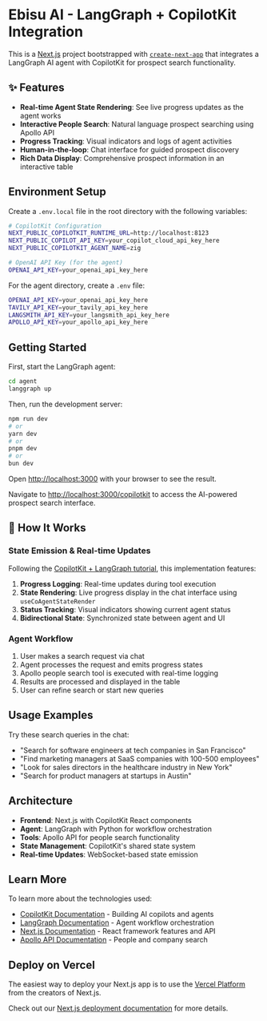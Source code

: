 # Ebisu AI - LangGraph + CopilotKit Integration

This is a [Next.js](https://nextjs.org) project bootstrapped with [`create-next-app`](https://nextjs.org/docs/app/api-reference/cli/create-next-app) that integrates a LangGraph AI agent with CopilotKit for prospect search functionality.

## ✨ Features

- **Real-time Agent State Rendering**: See live progress updates as the agent works
- **Interactive People Search**: Natural language prospect searching using Apollo API
- **Progress Tracking**: Visual indicators and logs of agent activities
- **Human-in-the-loop**: Chat interface for guided prospect discovery
- **Rich Data Display**: Comprehensive prospect information in an interactive table

## Environment Setup

Create a `.env.local` file in the root directory with the following variables:

```bash
# CopilotKit Configuration
NEXT_PUBLIC_COPILOTKIT_RUNTIME_URL=http://localhost:8123
NEXT_PUBLIC_COPILOT_API_KEY=your_copilot_cloud_api_key_here
NEXT_PUBLIC_COPILOTKIT_AGENT_NAME=zig

# OpenAI API Key (for the agent)
OPENAI_API_KEY=your_openai_api_key_here
```

For the agent directory, create a `.env` file:

```bash
OPENAI_API_KEY=your_openai_api_key_here
TAVILY_API_KEY=your_tavily_api_key_here
LANGSMITH_API_KEY=your_langsmith_api_key_here
APOLLO_API_KEY=your_apollo_api_key_here
```

## Getting Started

First, start the LangGraph agent:

```bash
cd agent
langgraph up
```

Then, run the development server:

```bash
npm run dev
# or
yarn dev
# or
pnpm dev
# or
bun dev
```

Open [http://localhost:3000](http://localhost:3000) with your browser to see the result.

Navigate to [http://localhost:3000/copilotkit](http://localhost:3000/copilotkit) to access the AI-powered prospect search interface.

## 🚀 How It Works

### State Emission & Real-time Updates
Following the [CopilotKit + LangGraph tutorial](https://dev.to/copilotkit/easily-build-a-ui-for-your-langgraph-ai-agent-in-minutes-with-copilotkit-1khj), this implementation features:

1. **Progress Logging**: Real-time updates during tool execution
2. **State Rendering**: Live progress display in the chat interface using `useCoAgentStateRender`
3. **Status Tracking**: Visual indicators showing current agent status
4. **Bidirectional State**: Synchronized state between agent and UI

### Agent Workflow
1. User makes a search request via chat
2. Agent processes the request and emits progress states
3. Apollo people search tool is executed with real-time logging
4. Results are processed and displayed in the table
5. User can refine search or start new queries

## Usage Examples

Try these search queries in the chat:

- "Search for software engineers at tech companies in San Francisco"
- "Find marketing managers at SaaS companies with 100-500 employees"
- "Look for sales directors in the healthcare industry in New York"
- "Search for product managers at startups in Austin"

## Architecture

- **Frontend**: Next.js with CopilotKit React components
- **Agent**: LangGraph with Python for workflow orchestration
- **Tools**: Apollo API for people search functionality
- **State Management**: CopilotKit's shared state system
- **Real-time Updates**: WebSocket-based state emission

## Learn More

To learn more about the technologies used:

- [CopilotKit Documentation](https://docs.copilotkit.ai/) - Building AI copilots and agents
- [LangGraph Documentation](https://langchain-ai.github.io/langgraph/) - Agent workflow orchestration
- [Next.js Documentation](https://nextjs.org/docs) - React framework features and API
- [Apollo API Documentation](https://docs.apollo.io/) - People and company search

## Deploy on Vercel

The easiest way to deploy your Next.js app is to use the [Vercel Platform](https://vercel.com/new?utm_medium=default-template&filter=next.js&utm_source=create-next-app&utm_campaign=create-next-app-readme) from the creators of Next.js.

Check out our [Next.js deployment documentation](https://nextjs.org/docs/app/building-your-application/deploying) for more details.
